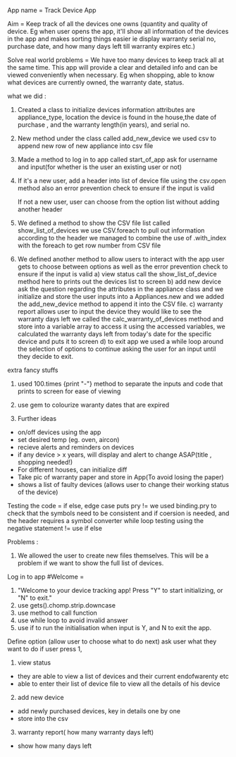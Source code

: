 App name = Track Device App 

Aim = Keep track of all the devices one owns (quantity and quality of device. Eg when user opens the app, it'll show all information of the devices in the app and makes sorting things easier ie display warranty serial no, purchase date, and how many days left till warranty expires etc.)

Solve real world problems = We have too many devices to keep track all at the same time. This app will provide a clear and detailed info and can be viewed conveniently when necessary. Eg when shopping, able to know what devices are currently owned, the warranty date, status.

what we did :
1. Created a class to initialize devices information
   attributes are appliance_type, location the device is found in the house,the date of purchase , and the warranty length(in years), and serial no.
2. New method under the class called add_new_device
   we used csv to append new row of new appliance into csv file
3. Made a method to log in to app called start_of_app
   ask for username and input(for whether is the user an existing user or not)
4. If it's a new user, add a header into list of device file
   using the csv.open method 
   also an error prevention check to ensure if the input is valid

   If not a new user, user can choose from the option list without adding another header

5. We defined a method to show the CSV file list called show_list_of_devices
    we use CSV.foreach to pull out information according to the header
    we managed to combine the use of .with_index with the foreach to get row number from CSV file
6. We defined another method to allow users to interact with the app
    user gets to choose between options
    as well as the error prevention check to ensure if the input is valid
    a) view status
        call the show_list_of_device method here to prints out the devices list to screen
    b) add new device
        ask the question regarding the attributes in the appliance class and we initialize and store the user inputs into a Appliances.new and we added the add_new_device method to append it into the CSV file.
    c) warranty report 
        allows user to input the device they would like to see the warranty days left
        we called the calc_warranty_of_devices method and store into a variable array to access it 
        using the accessed variables, we calculated the warranty days left from today's date for the specific device and puts it to screen 
    d) to exit app
        we used a while loop around the selection of options to continue asking the user for an input until they decide to exit.

extra fancy stuffs
1. used 100.times {print "-"} method to separate the inputs and code that prints to screen for ease of viewing
2. use gem to colourize waranty dates that are expired


3. Further ideas 
- on/off devices using the app
- set desired temp (eg. oven, aircon)
- recieve alerts and reminders on devices
- if any device > x years, will display and alert to change ASAP(title , shopping needed!)
- For different houses, can initialize diff
- Take pic of warranty paper and store in App(To avoid losing the paper)
- shows a list of faulty devices (allows user to change their working status of the device)


Testing the code = 
if else, 
edge case
puts pry
!=
we used binding.pry to check that the symbols need to be consistent and if coersion is needed, and the header requires a symbol converter
while loop testing using the negative statement !=
use if else


Problems :
1. We allowed the user to create new files themselves. This will be a problem if we want to show the full list of devices.

Log in to app
#Welcome = 
1. "Welcome to your device tracking app! Press "Y" to start initializing, or "N" to exit."
2. use gets().chomp.strip.downcase
3. use method to call function
4. use while loop to avoid invalid answer
5. use if to run the initialisation when input is Y, and N to exit the app. 

Define option (allow user to choose what to do next)
ask user what they want to do
if user press 1, 
1. view status
 - they are able to view a list of devices and their current endofwarenty etc
 - able to enter their list of device file to view all the details of his device
2. add new device
- add newly purchased devices, key in details one by one
- store into the csv
3. warranty report( how many warranty days left)
- show how many days left




